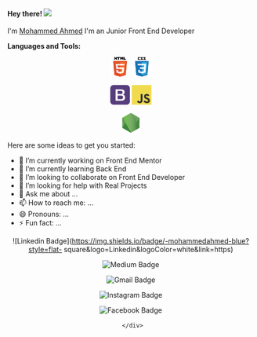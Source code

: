 <h4> Hey there! <img src="https://raw.githubusercontent.com/verma-anushka/verma-anushka/master/gifs/wave.gif" width="30px"></h4>

I'm [Mohammed Ahmed](https://github.com/MohammedDuke) I'm an Junior Front End Developer



  **Languages and Tools:**

<p align="center">

  <div align="center">
  
  
   <code><img height="40" src="https://raw.githubusercontent.com/github/explore/80688e429a7d4ef2fca1e82350fe8e3517d3494d/topics/html/html.png"></code> <code><img height="40" src="https://raw.githubusercontent.com/github/explore/80688e429a7d4ef2fca1e82350fe8e3517d3494d/topics/css/css.png"></code> 
   
   
   <code><img height="40" src="https://raw.githubusercontent.com/github/explore/80688e429a7d4ef2fca1e82350fe8e3517d3494d/topics/bootstrap/bootstrap.png"></code> <code><img height="40" src="https://raw.githubusercontent.com/github/explore/80688e429a7d4ef2fca1e82350fe8e3517d3494d/topics/javascript/javascript.png"></code>
   
   <code><img height="40" src="https://raw.githubusercontent.com/github/explore/80688e429a7d4ef2fca1e82350fe8e3517d3494d/topics/nodejs/nodejs.png"></code> 
   

  </div>
  </p>



Here are some ideas to get you started:

- 🔭 I’m currently working on Front End Mentor
- 🌱 I’m currently learning Back End 
- 👯 I’m looking to collaborate on Front End Developer
- 🤔 I’m looking for help with Real Projects
- 💬 Ask me about ...
- 📫 How to reach me: ...
- 😄 Pronouns: ...
- ⚡ Fun fact: ...

<p align="center">

  <div align="center">


  ![Linkedin Badge](https://img.shields.io/badge/-mohammedahmed-blue?style=flat-     square&logo=Linkedin&logoColor=white&link=https)
   
   ![Medium Badge](https://img.shields.io/badge/-mohammedahmed-000000?style=flat&labelColor=000000&logo=Medium&link=https)
   
   ![Gmail Badge](https://img.shields.io/badge/-mohammedahmed-c14438?style=flat-square&logo=Gmail&logoColor=white&link=)
   
   ![Instagram Badge](https://img.shields.io/badge/-mohammedahmed-purple?style=flat&logo=instagram&logoColor=white&link=https)
   
   ![Facebook Badge](https://img.shields.io/badge/-mohammedahmed-036be4?style=flat-square&logo=Facebook&logoColor=white&link=https)
   
     </div>
  </p>



  
